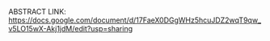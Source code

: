 ABSTRACT LINK:
 https://docs.google.com/document/d/17FaeX0DGgWHz5hcuJDZ2wqT9qw_v5LO15wX-Akj1jdM/edit?usp=sharing

